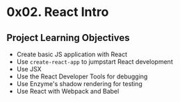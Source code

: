 # 0x02. React Intro

## Project Learning Objectives
* Create basic JS application with React
* Use `create-react-app` to jumpstart React development
* Use JSX
* Use the React Developer Tools for debugging
* Use Enzyme's shadow rendering for testing
* Use React with Webpack and Babel
